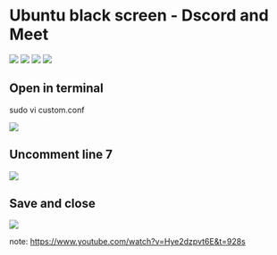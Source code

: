 # Ubuntu black screen - Dscord and Meet

<img src="https://cdn.discordapp.com/attachments/973411363600875521/1154913988048592966/image.png">

<img src="https://cdn.discordapp.com/attachments/973411363600875521/1154914474885664929/Screenshot_from_2023-09-22_19-56-11.png">

<img src="https://cdn.discordapp.com/attachments/973411363600875521/1154914434695827567/image.png">

<img src="https://cdn.discordapp.com/attachments/973411363600875521/1154914692553261176/image.png">

## Open in terminal 
sudo vi custom.conf

<img src="https://cdn.discordapp.com/attachments/973411363600875521/1154915022074548264/image.png">

## Uncomment line 7

 <img src="https://cdn.discordapp.com/attachments/973411363600875521/1154917235383607296/Screenshot_from_2023-09-22_20-00-17.png">

## Save and close
<img src="https://cdn.discordapp.com/attachments/973411363600875521/1154915526804504576/image.png">

note: https://www.youtube.com/watch?v=Hye2dzpvt6E&t=928s